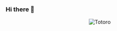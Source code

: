 ### Hi there 👋
<p align="center">
<img alt="Totoro" src="https://media2.giphy.com/media/yALcFbrKshfoY/giphy.gif?cid=ecf05e47q646if6efmsuflukzy39grffjjneltenoieuxrs4&ep=v1_gifs_search&rid=giphy.gif&ct=g">
</p>
<!--
**MrGreyPanda/MrGreyPanda** is a ✨ _special_ ✨ repository because its `README.md` (this file) appears on your GitHub profile.

Here are some ideas to get you started:

- 🔭 I’m currently working on ...
- 🌱 I’m currently learning ...
- 👯 I’m looking to collaborate on ...
- 🤔 I’m looking for help with ...
- 💬 Ask me about ...
- 📫 How to reach me: ...
- 😄 Pronouns: ...
- ⚡ Fun fact: ...
-->

My name is Simon Aaron Menzi, currently finishing my Bachelor in Computational Science & Engineering while wokring as a Software Developer @ Confinale AG.

